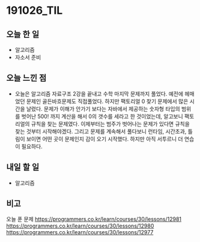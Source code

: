 # 191026_TIL
## 오늘 한 일 
- 알고리즘
- 자소서 준비
##

## 오늘 느낀 점
- 오늘은 알고리즘 자료구조 2강을 끝내고 수학 마지막 문제까지 풀었다. 예전에 헤매었던 문제인 골든바흐문제도 직접풀었다. 하지만 팩토리얼 0 찾기 문제에서 많은 시간을 날렸다. 문제가 이해가 안가기 보다는 자바에서 제공하는 숫자형 타입의 범위를 벗어난 500! 까지 계산을 해서 0의 갯수를 세라고 한 것이었는데, 알고보니 팩토리얼의 규칙을 찾는 문제였다. 이제부터는 범주가 벗어나는 문제가 있다면 규칙을 찾는 것부터 시작해야겠다. 그리고 문제를 계속해서 풀다보니 런타임, 시간초과, 틀림이 보이면 어떤 곳이 문제인지 감이 오기 시작했다. 하지만 아직 서투르니 더 연습이 필요하다.
## 내일 할 일
- 알고리즘
##

## 비고
오늘 푼 문제
https://programmers.co.kr/learn/courses/30/lessons/12981
https://programmers.co.kr/learn/courses/30/lessons/12980
https://programmers.co.kr/learn/courses/30/lessons/12977
